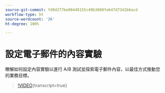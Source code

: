 ```yaml
---
source-git-commit: fd9d277be00449155c49b3809fe647d7342b6acd
workflow-type: ht
source-wordcount: '26'
ht-degree: 100%

---
```

# 設定電子郵件的內容實驗

瞭解如何設定內容實驗以進行 A/B 測試並探索電子郵件內容，以最佳方式推動您的業務目標。

>[!VIDEO](https://video.tv.adobe.com/v/3419893/?learn=on){transcript=true}